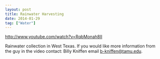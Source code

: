 ```yaml
---
layout: post
title: Rainwater Harvesting
date: 2014-01-29
tag: ["Water"]
---
```


http://www.youtube.com/watch?v=RqbMonah8II  

Rainwater collection in West Texas. If you would like more information from the guy in the video contact: Billy Kniffen email b-kniffen@tamu.edu.